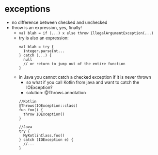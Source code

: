 # exceptions

- no difference between checked and unchecked
- throw is an expression, yes, finally!
  - `val blah = if (...) x else throw IllegalArgumentException(...)`
  - try is also an expression:
    ```
    val blah = try { 
      Integer.parseInt...
    } catch (...) {
      null
      // or return to jump out of the entire function
    }
    ```
  - in Java you cannot catch a checked exception if it is never thrown
    - so what if you call Kotlin from java and want to catch the IOException?
    - solution: @Throws annotation
    ```
    //Kotlin
    @Throws(IOException::class)
    fun foo() { 
      throw IOException()
    }
    
    //Java
    try {
      MyKotlinClass.foo()
    } catch (IOException e) {
      //...
    }
    ```